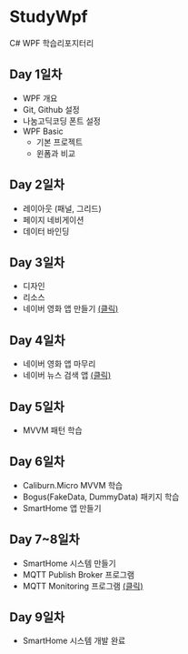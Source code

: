 # StudyWpf
C# WPF 학습리포지터리

## Day 1일차
- WPF 개요
- Git, Github 설정
- 나눔고딕코딩 폰트 설정
- WPF Basic
  - 기본 프로젝트
  - 윈폼과 비교

## Day 2일차
- 레이아웃 (패널, 그리드)
- 페이지 네비게이션
- 데이터 바인딩

## Day 3일차
- 디자인
- 리소스
- 네이버 영화 앱 만들기 [(클릭)](https://github.com/rudfo3264/StudyWpf/tree/main/portfolio)

## Day  4일차
 - 네이버 영화 앱 마무리
 - 네이버 뉴스 검색 앱  [(클릭)](https://github.com/rudfo3264/StudyWpf/raw/main/capture/KakaoTalk_20220603_160559594.png?raw=true)

## Day 5일차
 - MVVM 패턴 학습

## Day 6일차
 - Caliburn.Micro MVVM 학습
 - Bogus(FakeData, DummyData) 패키지 학습
 - SmartHome 앱 만들기

## Day 7~8일차
 - SmartHome 시스템 만들기
 - MQTT Publish Broker 프로그램
 - MQTT Monitoring 프로그램 [(클릭)](https://github.com/rudfo3264/StudyWpf/raw/main/portfolio/WpfPortfolio/WpfSmartHomeMonitoringApp/resources/KakaoTalk_20220609_165554154.png?raw=true)

## Day 9일차
 - SmartHome 시스템 개발 완료
